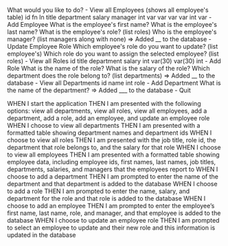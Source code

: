 What would you like to do?
    - View all Employees (shows all employee's table)
        id fn ln title department salary manager
        int var var var var int var
    - Add Employee
        What is the employee's first name? What is the employee's last name? What is the employee's role? (list roles) Who is the employee's manager? (list managers along with none) => Added __ to the database
    - Update Employee Role
        Which employee's role do you want to update? (list employee's) Which role do you want to assign the selected employee? (list roles)
    - View all Roles
        id title department salary
        int var(30) var(30) int
    - Add Role
        What is the name of the role? What is the salary of the role? Which department does the role belong to? (list departments) => Added __ to the database
    - View all Departments
        id name
        int role
    - Add Department
        What is the name of the department? => Added ___ to the database
    - Quit


WHEN I start the application
THEN I am presented with the following options: view all departments, view all roles, view all employees, add a department, add a role, add an employee, and update an employee role
WHEN I choose to view all departments
THEN I am presented with a formatted table showing department names and department ids
WHEN I choose to view all roles
THEN I am presented with the job title, role id, the department that role belongs to, and the salary for that role
WHEN I choose to view all employees
THEN I am presented with a formatted table showing employee data, including employee ids, first names, last names, job titles, departments, salaries, and managers that the employees report to
WHEN I choose to add a department
THEN I am prompted to enter the name of the department and that department is added to the database
WHEN I choose to add a role
THEN I am prompted to enter the name, salary, and department for the role and that role is added to the database
WHEN I choose to add an employee
THEN I am prompted to enter the employee’s first name, last name, role, and manager, and that employee is added to the database
WHEN I choose to update an employee role
THEN I am prompted to select an employee to update and their new role and this information is updated in the database